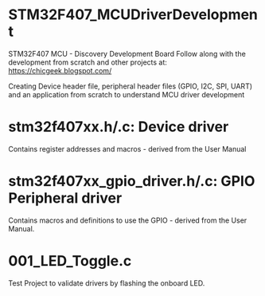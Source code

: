 # STM32F407_MCUDriverDevelopment
STM32F407 MCU - Discovery Development Board 
Follow along with the development from scratch and other projects at: https://chicgeek.blogspot.com/

Creating Device header file, peripheral header files (GPIO, I2C, SPI, UART) and an application from scratch to understand MCU driver development

# stm32f407xx.h/.c: Device driver  
Contains register addresses and macros - derived from the User Manual

# stm32f407xx_gpio_driver.h/.c: GPIO Peripheral driver 
Contains macros and definitions to use the GPIO - derived from the User Manual.

# 001_LED_Toggle.c
Test Project to validate drivers by flashing the onboard LED.
